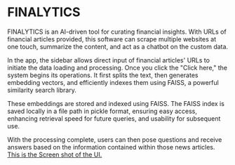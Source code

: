 # FINALYTICS
FINALYTICS is an AI-driven tool for curating financial insights. 
With URLs of financial articles provided, this software can scrape multiple websites at one touch, summarize the content, and act as a chatbot on the custom data.

In the app, the sidebar allows direct input of financial articles' URLs to initiate the data loading and processing. Once you click the "Click here," the system begins its operations. It first splits the text, then generates embedding vectors, and efficiently indexes them using FAISS, a powerful similarity search library.

These embeddings are stored and indexed using FAISS. The FAISS index is saved locally in a file path in pickle format, ensuring easy access, enhancing retrieval speed for future queries, and usability for subsequent use.

With the processing complete, users can then pose questions and receive answers based on the information contained within those news articles.
[This is the Screen shot of the UI.](https://github.com/jayanand100/FINALYTICS/assets/110692784/c105cee1-1d2a-4b72-af20-0038f8f8855f)

